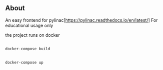 ## About 
An easy frontend for pylinac[https://pylinac.readthedocs.io/en/latest/] 
For educational usage only

the project runs on docker
## 
`docker-compose build`
##
`docker-compose up`

